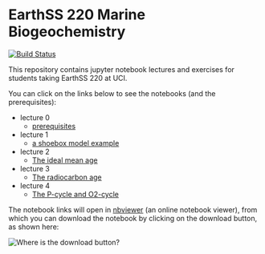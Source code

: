 # EarthSS 220 Marine Biogeochemistry

[![Build Status](https://travis-ci.com/fprimeau/EARTHSS220.svg?branch=master)](https://travis-ci.com/fprimeau/EARTHSS220)

This repository contains jupyter notebook lectures and exercises for students taking EarthSS 220 at UCI.

You can click on the links below to see the notebooks (and the prerequisites):

- lecture 0
    - [prerequisites](src/generated/lecture_0/prerequisites.md)
- lecture 1
    - [a shoebox model example](https://nbviewer.jupyter.org/github/fprimeau/EARTHSS220/blob/master/src/generated/lecture_1/tracer_transport_operators.ipynb)
- lecture 2
    - [The ideal mean age](https://nbviewer.jupyter.org/github/fprimeau/EARTHSS220/blob/master/src/generated/lecture_2/ideal_mean_age.ipynb)
- lecture 3
    - [The radiocarbon age](https://nbviewer.jupyter.org/github/fprimeau/EARTHSS220/blob/master/src/generated/lecture_3/radiocarbon.ipynb)
- lecture 4 
    - [The P-cycle and O2-cycle](https://nbviewer.jupyter.org/github/fprimeau/EARTHSS220/blob/master/src/generated/lecture_4/p_o2_cycle.ipynb)

The notebook links will open in [nbviewer](https://nbviewer.jupyter.org/) (an online notebook viewer), from which you can download the notebook by clicking on the download button, as shown here:

![Where is the download button?](https://user-images.githubusercontent.com/4486578/58363727-4bc39000-7eec-11e9-96d4-6099b2fec63d.png)
